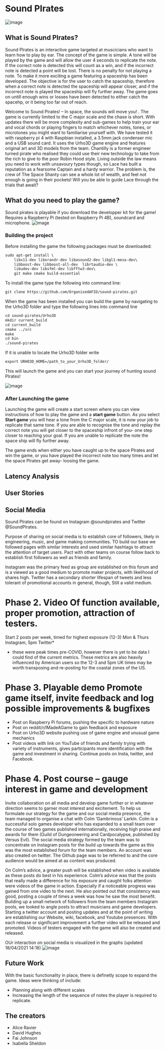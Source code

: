 
# Sound PIrates

![image](https://user-images.githubusercontent.com/44497996/114782410-b0529700-9d71-11eb-9d58-da91cf2f99eb.png)


## What is Sound PIrates?

Sound PIrates is an interactive game targeted at muscicians who want to learn how to play by ear. The concept of the game is simple. A tone will be played by the game and will allow the user 4 seconds to replicate the note. If the correct note is detected this will count as a win, and if the incorrect note is detected a point will be lost. There is no penalty for not playing a note. To make it more exciting a game featuring a spaceship has been developed. The objective is for the user to catch the spaceship, therefore when a correct note is detected the spaceship will appear closer, and if the incorrect note is played the spaceship will fly further away. The game goes on untill enough wins or losses have been detected to either catch the spacehp, or it being too far out of reach. 



Welcome to Sound Pirates! – In space, the sounds will move you!
.
The game is currently limited to the C major scale and the chase is short. With updates there will be more complexity and sub-games to help train your ear and vocal chords or playing fingers to match whichever notes, tones, or microtones you might want to familiarise yourself with. We have tested it with raspberry pi 4 with Raspbian installed, a 3.5mm jack condenser mic and a USB sound card. It uses the Urho3D game engine and features original art and 3D models from the team.
Chantilly is a former engineer turned pirate who realised they could use their new technology to take from the rich to give to the poor Robin Hood style. Living outside the law means you need to work with unsavoury types though, so Lace has built a reputation as a fearsome Captain and a hardy warrior. The problem is, the crew of The Space Shanty can see a whole lot of wealth, and feel not enough is going in their pockets! Will you be able to guide Lace through the trials that await?

## What do you need to play the game?
Sound pirates is playable if you download the developper kit for the game!
Requires a Raspberry Pi (tested on Raspberry Pi 4B), soundcard and microphone.
![image](https://user-images.githubusercontent.com/44497996/114785061-088a9880-9d74-11eb-942a-61e387437b15.png)


### Building the project
Before installing the game the following packages must be downloaded:
```markdown
sudo apt-get install \
    libx11-dev libxrandr-dev libasound2-dev libgl1-mesa-dev\
    libboost-dev libboost-all-dev  librtaudio-dev \ 
	libudev-dev libsfml-dev libfftw3-dev\
    git make cmake build-essential
```
To install the game type the following into command line:
```markdown
git clone https://github.com/OrganisedAFID/sound-pirates.git
```
When the game has been installed you can build the game by navigating to the Urho3D folder and type the following lines into command line
```markdown
cd sound-pirates/Urho3D
mkdir current_build
cd current_build
cmake ../src
make
cd bin
./sound-pirates
```
If it is unable to locate the Urho3D folder write
```markdown
export URHO3D_HOME=/path_to_your_Urho3D_folder/
```
This will launch the game and you can start your journey of hunting sound PIrates!

![image](https://user-images.githubusercontent.com/44497996/115146732-a7064a80-a04f-11eb-8b1c-208134bc23a7.png)

### After Launching the game 

Launching the game will create a start screen where you can view instructions of how to play the game and a **start game** button. 
As you select **Start game** you will hear a tone from the C major scale, it is now your job to replicate that same tone. If you are able to recognise the tone and replay the correct note you will get closer to the spaceship infront of you- one step closer to reaching your goal. 
If you are unable to replicate the note the space ship will fly further away. 

The game ends when either you have caught up to the space PIrates and win the game, or you have played the incorrect note too many times and let the space PIrates get away- loosing the game. 

## Latency Analysis

## User Stories

## Social Media
Sound PIrates can be found on Instagram @soundpirates and Twitter @SoundPIrates. 

Purpose of sharing on social media is to establish core of followers, likely in engineering, music, and game making communities. TO build our base we followed pages with similar interests and used similar hashtags to attract the attention of target users. Pact with other teams on course follow back to establish first followers as well as friends and family.

Instagram was the primary feed as group are established on this forum and is a viewed as a good medium to promote maker projects, with likelihood of shares high. Twitter has a secondary shorter lifespan of tweets and less tolerant of promotional accounts in general, though, Still a valid medium. 

# Phase 2. Video Of function available, proper promotion, attraction of testers.
Start 2 posts per week, timed for highest exposure (12-3) Mon & Thurs Instagram, 5pm Twitter*

 * these were peak times pre-COVID, however there is yet to be data I could find of the current metrics. These metrics are also heavily influenced by American users so the 12-3 and 5pm UK times may be worth transposing and re-posting for the coastal zones of the US.

# Phase 3. Playable demo Promote game itself, invite feedback and log possible improvements & bugfixes
- Post on Raspberry Pi forums, pushing the specific to hardware nature
- Post on reddit/r/IMadeAGame to gain feedback and exposure
- Post on Urho3D website pushing use of game engine and unusual game mechanics
- Post videos with link on YouTube of friends and family trying with variety of instruments, gives participants more identification with the game and investment in sharing.
Continue posts on Insta, twitter, and Facebook.

# Phase 4. Post course – gauge interest in game and development
Invite collaboration on all media and develop game further or in whatever direction seems to garner most interest and excitement. To help us formulate our strategy for the game and our social media presence, the team managed to organise a chat with Colm ‘Gambrinous’ Larkin. Colm is a successful solo games developer who has expanded to a small team over the course of two games published internationally, receiving high praise and awards for them (Guild of Dungeoneering and Cardpocalypse, published by Versus Evil).
The social media strategy formed by the team was to concentrate on Instagram posts for the build up towards the game as this was the most established forum for the team members. An account was also created on twitter. The Github page was to be referred to and the core audience would be aimed at as content was produced.

On Colm’s advice, a greater push will be established when video is available as these posts do best in his experience. Colm’s advice was that the posts that really made a difference for his exposure and caught folks attention were videos of the game in action. Especially if a noticeable progress was gained from one video to the next. He also pointed out that consistency was good, posting a couple of times a week was how he saw the most benefit. Building up a small network of followers from the team members Instagram pools, we looked to angle posts to attract musicians and game developers. Starting a twitter account and posting updates and at the point of writing are establishing our Website, wiki, facebook, and Youtube presences.
With each release or significant improvement a further video will be released and promoted. Videos of testers engaged with the game will also be created and released.

OUr interaction on social media is visualized in the graphs (updated 18/04/2021 14:18)
![image](https://user-images.githubusercontent.com/44497996/115147018-fa2ccd00-a050-11eb-821e-05f71197e53e.png)

## Future Work

With the basic functionality in place, there is definetly scope to expand the game. Ideas were thinking of include:
- Planning along with different scales
- Increasing the length of the sequence of notes the player is required to replicate. 


## The creators
- Alice Ravier
- David Hughes
- Fai Johnson
- Isabella Sheldon


